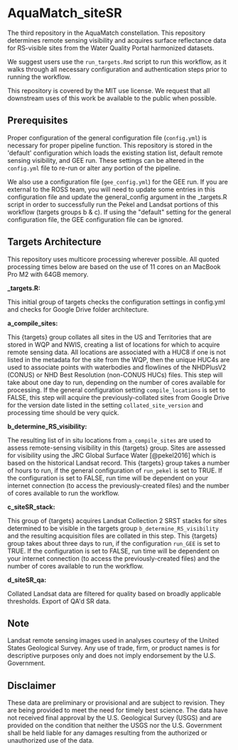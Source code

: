 # AquaMatch_siteSR

The third repository in the AquaMatch constellation. This repository determines remote sensing visibility and acquires surface reflectance data for RS-visible sites from the Water Quality Portal harmonized datasets.

We suggest users use the `run_targets.Rmd` script to run this workflow, as it walks through all necessary configuration and authentication steps prior to running the workflow.

This repository is covered by the MIT use license. We request that all downstream uses of this work be available to the public when possible.

## Prerequisites

Proper configuration of the general configuration file (`config.yml`) is necessary for proper pipeline function. This repository is stored in the 'default' configuration which loads the existing station list, default remote sensing visibility, and GEE run. These settings can be altered in the `config.yml` file to re-run or alter any portion of the pipeline.

We also use a configuration file (`gee_config.yml`) for the GEE run. If you are external to the ROSS team, you will need to update some entries in this configuration file and update the general_config argument in the \_targets.R script in order to successfully run the Pekel and Landsat portions of this workflow (targets groups b & c). If using the "default" setting for the general configuration file, the GEE configuration file can be ignored.

## Targets Architecture

This repository uses multicore processing wherever possible. All quoted processing times below are based on the use of 11 cores on an MacBook Pro M2 with 64GB memory.

**\_targets.R:**

This initial group of targets checks the configuration settings in config.yml and checks for Google Drive folder architecture.

**a_compile_sites:**

This {targets} group collates all sites in the US and Territories that are stored in WQP and NWIS, creating a list of locations for which to acquire remote sensing data. All locations are associated with a HUC8 if one is not listed in the metadata for the site from the WQP, then the unique HUC4s are used to associate points with waterbodies and flowlines of the NHDPlusV2 (CONUS) or NHD Best Resolution (non-CONUS HUCs) files. This step will take about one day to run, depending on the number of cores available for processing. If the general configuration setting `compile_locations` is set to FALSE, this step will acquire the previously-collated sites from Google Drive for the version date listed in the setting `collated_site_version` and processing time should be very quick.

**b_determine_RS_visibility:**

The resulting list of in situ locations from `a_compile_sites` are used to assess remote-sensing visibility in this {targets} group. Sites are assessed for visibility using the JRC Global Surface Water [@pekel2016] which is based on the historical Landsat record. This {targets} group takes a number of hours to run, if the general configuration of `run_pekel` is set to TRUE. If the configuration is set to FALSE, run time will be dependent on your internet connection (to access the previously-created files) and the number of cores available to run the workflow.

**c_siteSR_stack:**

This group of {targets} acquires Landsat Collection 2 SRST stacks for sites determined to be visible in the targets group `b_determine_RS_visibility` and the resulting acquisition files are collated in this step. This {targets} group takes about three days to run, if the configuration `run_GEE` is set to TRUE. If the configuration is set to FALSE, run time will be dependent on your internet connection (to access the previously-created files) and the number of cores available to run the workflow.

**d_siteSR_qa:**

Collated Landsat data are filtered for quality based on broadly applicable thresholds. Export of QA'd SR data.

## Note

Landsat remote sensing images used in analyses courtesy of the United States Geological Survey. Any use of trade, firm, or product names is for descriptive purposes only and does not imply endorsement by the U.S. Government.

## Disclaimer

These data are preliminary or provisional and are subject to revision. They are being provided to meet the need for timely best science. The data have not received final approval by the U.S. Geological Survey (USGS) and are provided on the condition that neither the USGS nor the U.S. Government shall be held liable for any damages resulting from the authorized or unauthorized use of the data.
